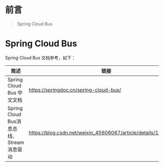 # 前言

> Spring Cloud Bus

# Spring Cloud Bus

Spring Cloud Bus 文档参考，如下：

 **简述**                       | **链接**                                                      
------------------------------|-------------------------------------------------------------
 Spring Cloud Bus 中文文档    | https://springdoc.cn/spring-cloud-bus/
 Spring Cloud Bus消息总线、Stream 消息驱动    | https://blog.csdn.net/weixin_45606067/article/details/120115003